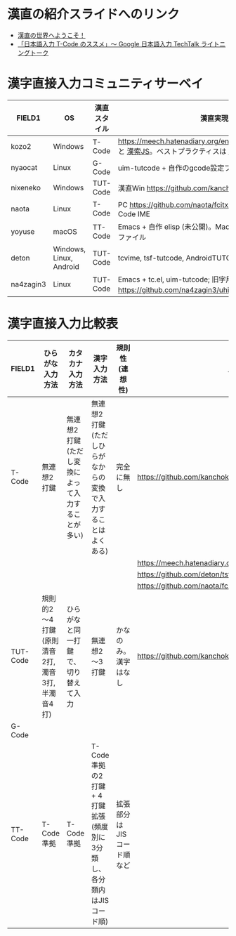 # 漢直の紹介スライドへのリンク

- [漢直の世界へようこそ！](https://www.slideshare.net/takafumisakakibara75/lt-20130227-kanchokuupload-16833543)
- [「日本語入力 T-Code のススメ」〜 Google 日本語入力 TechTalk ライトニングトーク](https://at-aka.blogspot.com/2010/10/t-code-google-techtalk.html)

# 漢字直接入力コミュニティサーベイ

|FIELD1   |OS                     |漢直スタイル  |漢直実現方法                                                                                               |
|---------|-----------------------|--------|-----------------------------------------------------------------------------------------------------|
|kozo2    |Windows                |T-Code  |https://meech.hatenadiary.org/entry/20101222/1293037939 と [漢索JS](https://miau.github.io/eljs/kansakujs.html)。ベストプラクティスは https://kanchoku.github.io/|
|nyaocat  |Linux                  |G-Code  |uim-tutcode + 自作のgcode設定ファイル                                                                         |
|nixeneko |Windows                |TUT-Code|漢直Win https://github.com/kanchoku/kw                                                                 |
|naota    |Linux                  |T-Code  |PC https://github.com/naota/fcitx-tcode Android 自作のT-Code IME                                        |
|yoyuse   |macOS                  |TT-Code |Emacs + 自作 elisp (未公開)。MacUIM + 自作の TT-code 設定ファイル                                                   |
|deton    |Windows, Linux, Android|TUT-Code|tcvime, tsf-tutcode, AndroidTUTCode                                                                  |
|na4zagin3|Linux                  |TUT-Code|Emacs + tc.el, uim-tutcode; 旧字用キーマップを https://github.com/na4zagin3/uhim-dict で生成                     |

# 漢字直接入力比較表

|FIELD1   |ひらがな入力方法               |カタカナ入力方法|漢字入力方法                                                                                               |規則性(連想性)      |入力実現方法                                                  |ウェブサイト                                       |
|---------|-----------------------|--------|-----------------------------------------------------------------------------------------------------|--------------|--------------------------------------------------------|---------------------------------------------|
|T-Code   |無連想2打鍵                 |無連想2打鍵 (ただし変換によって入力することが多い)|無連想2打鍵 (ただしひらがなからの変換で入力することはよくある)                                                                    |完全に無し         |https://github.com/kanchoku/tc#install%E6%96%B9%E6%B3%95|http://openlab.ring.gr.jp/tcode/intro.html   |
|         |                       |        |                                                                                                     |              |https://meech.hatenadiary.org/entry/20101222/1293037939 |                                             |
|         |                       |        |                                                                                                     |              |https://github.com/deton/tsf-tutcode                    |                                             |
|         |                       |        |                                                                                                     |              |https://github.com/naota/fcitx-tcode                    |                                             |
|TUT-Code |規則的2～4打鍵(原則清音2打, 濁音3打, 半濁音4打)|ひらがなと同一打鍵で、切り替えて入力|無連想2～3打鍵                                                                                             |かなのみ。漢字はなし    |https://github.com/kanchoku/kw                          |https://crew-lab.sfc.keio.ac.jp/projects/tut/|
|G-Code   |                       |        |                                                                                                     |              |                                                        |                                             |
|TT-Code  |T-Code準拠               |T-Code準拠|T-Code準拠の2打鍵 + 4打鍵拡張(頻度別に3分類し、各分類内はJISコード順)                                                          |拡張部分はJISコード順など|                                                        |                                             |
